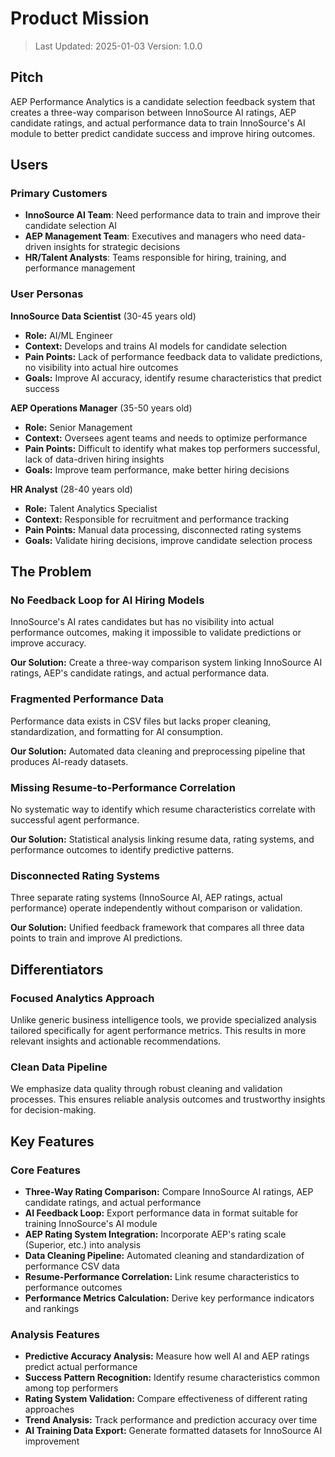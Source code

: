 # Product Mission

> Last Updated: 2025-01-03
> Version: 1.0.0

## Pitch

AEP Performance Analytics is a candidate selection feedback system that creates a three-way comparison between InnoSource AI ratings, AEP candidate ratings, and actual performance data to train InnoSource's AI module to better predict candidate success and improve hiring outcomes.

## Users

### Primary Customers

- **InnoSource AI Team**: Need performance data to train and improve their candidate selection AI
- **AEP Management Team**: Executives and managers who need data-driven insights for strategic decisions
- **HR/Talent Analysts**: Teams responsible for hiring, training, and performance management

### User Personas

**InnoSource Data Scientist** (30-45 years old)
- **Role:** AI/ML Engineer
- **Context:** Develops and trains AI models for candidate selection
- **Pain Points:** Lack of performance feedback data to validate predictions, no visibility into actual hire outcomes
- **Goals:** Improve AI accuracy, identify resume characteristics that predict success

**AEP Operations Manager** (35-50 years old)
- **Role:** Senior Management
- **Context:** Oversees agent teams and needs to optimize performance
- **Pain Points:** Difficult to identify what makes top performers successful, lack of data-driven hiring insights
- **Goals:** Improve team performance, make better hiring decisions

**HR Analyst** (28-40 years old)
- **Role:** Talent Analytics Specialist
- **Context:** Responsible for recruitment and performance tracking
- **Pain Points:** Manual data processing, disconnected rating systems
- **Goals:** Validate hiring decisions, improve candidate selection process

## The Problem

### No Feedback Loop for AI Hiring Models

InnoSource's AI rates candidates but has no visibility into actual performance outcomes, making it impossible to validate predictions or improve accuracy.

**Our Solution:** Create a three-way comparison system linking InnoSource AI ratings, AEP's candidate ratings, and actual performance data.

### Fragmented Performance Data

Performance data exists in CSV files but lacks proper cleaning, standardization, and formatting for AI consumption.

**Our Solution:** Automated data cleaning and preprocessing pipeline that produces AI-ready datasets.

### Missing Resume-to-Performance Correlation

No systematic way to identify which resume characteristics correlate with successful agent performance.

**Our Solution:** Statistical analysis linking resume data, rating systems, and performance outcomes to identify predictive patterns.

### Disconnected Rating Systems

Three separate rating systems (InnoSource AI, AEP ratings, actual performance) operate independently without comparison or validation.

**Our Solution:** Unified feedback framework that compares all three data points to train and improve AI predictions.

## Differentiators

### Focused Analytics Approach

Unlike generic business intelligence tools, we provide specialized analysis tailored specifically for agent performance metrics. This results in more relevant insights and actionable recommendations.

### Clean Data Pipeline

We emphasize data quality through robust cleaning and validation processes. This ensures reliable analysis outcomes and trustworthy insights for decision-making.

## Key Features

### Core Features

- **Three-Way Rating Comparison:** Compare InnoSource AI ratings, AEP candidate ratings, and actual performance
- **AI Feedback Loop:** Export performance data in format suitable for training InnoSource's AI module
- **AEP Rating System Integration:** Incorporate AEP's rating scale (Superior, etc.) into analysis
- **Data Cleaning Pipeline:** Automated cleaning and standardization of performance CSV data
- **Resume-Performance Correlation:** Link resume characteristics to performance outcomes
- **Performance Metrics Calculation:** Derive key performance indicators and rankings

### Analysis Features

- **Predictive Accuracy Analysis:** Measure how well AI and AEP ratings predict actual performance
- **Success Pattern Recognition:** Identify resume characteristics common among top performers
- **Rating System Validation:** Compare effectiveness of different rating approaches
- **Trend Analysis:** Track performance and prediction accuracy over time
- **AI Training Data Export:** Generate formatted datasets for InnoSource AI improvement
